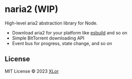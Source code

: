 # naria2 (WIP)

High-level aria2 abstraction library for Node.

+ Download aria2 for your platform like [esbuild](https://www.npmjs.com/package/esbuild) and so on
+ Simple BitTorrent downloading API
+ Event bus for progress, state change, and so on

## License

MIT License © 2023 [XLor](https://github.com/yjl9903)

